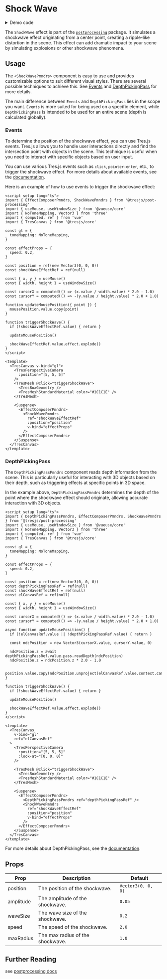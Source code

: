 # Shock Wave

<DocsDemo>
  <ShockWaveDemo />
</DocsDemo>

<details>
  <summary>Demo code</summary>

  <<< @/.vitepress/theme/components/pmdrs/ShockWaveDemo.vue{0}
</details>

The `ShockWave` effect is part of the [`postprocessing`](https://pmndrs.github.io/postprocessing/public/docs/class/src/effects/ShockWaveEffect.js~ShockWaveEffect.html) package. It simulates a shockwave effect originating from a center point, creating a ripple-like distortion in the scene. This effect can add dramatic impact to your scene by simulating explosions or other shockwave phenomena.

## Usage

The `<ShockWavePmndrs>` component is easy to use and provides customizable options to suit different visual styles. There are several possible techniques to achieve this. See [Events](#events) and [DepthPickingPass](#depthpickingpass) for more details.

The main difference between `Events` and `DepthPickingPass` lies in the scope you want. `Events` is more suited for being used on a specific element, while `DepthPickingPass` is intended to be used for an entire scene (depth is calculated globally).

### Events

To determine the position of the shockwave effect, you can use Tres.js events. Tres.js allows you to handle user interactions directly and find the intersection point with objects in the scene. This technique is useful when you need to interact with specific objects based on user input.

You can use various Tres.js events such as `click`, `pointer-enter`, etc., to trigger the shockwave effect. For more details about available events, see the [documentation](https://docs.tresjs.org/api/events.html).

Here is an example of how to use events to trigger the shockwave effect:

```vue{2,3,12-14,16-17,19-20,22-23,25-27,29-35,43,48-56}
<script setup lang="ts">
import { EffectComposerPmndrs, ShockWavePmndrs } from '@tresjs/post-processing'
import { useMouse, useWindowSize } from '@vueuse/core'
import { NoToneMapping, Vector3 } from 'three'
import { computed, ref } from 'vue'
import { TresCanvas } from '@tresjs/core'

const gl = {
  toneMapping: NoToneMapping,
}

const effectProps = {
  speed: 0.2,
}

const position = ref(new Vector3(0, 0, 0))
const shockWaveEffectRef = ref(null)

const { x, y } = useMouse()
const { width, height } = useWindowSize()

const cursorX = computed(() => (x.value / width.value) * 2.0 - 1.0)
const cursorY = computed(() => -(y.value / height.value) * 2.0 + 1.0)

function updateMousePosition({ point }) {
  mousePosition.value.copy(point)
}

function triggerShockWave() {
  if (!shockWaveEffectRef.value) { return }

  updateMousePosition()

  shockWaveEffectRef.value.effect.explode()
}
</script>

<template>
  <TresCanvas v-bind="gl">
    <TresPerspectiveCamera
      :position="[5, 5, 5]"
    />
    <TresMesh @click="triggerShockWave">
      <TresBoxGeometry />
      <TresMeshStandardMaterial color="#1C1C1E" />
    </TresMesh>

    <Suspense>
      <EffectComposerPmndrs>
        <ShockWavePmndrs
          ref="shockWaveEffectRef"
          :position="position"
          v-bind="effectProps"
        />
      </EffectComposerPmndrs>
    </Suspense>
  </TresCanvas>
</template>
```

### DepthPickingPass

The `DepthPickingPassPmndrs` component reads depth information from the scene. This is particularly useful for interacting with 3D objects based on their depth, such as triggering effects at specific points in 3D space.

In the example above, `DepthPickingPassPmndrs` determines the depth of the point where the shockwave effect should originate, allowing accurate interaction with 3D objects.

```vue{2,3,13-15,17-20,22-23,25-26,28-37,39-45,51,58,63-72}
<script setup lang="ts">
import { DepthPickingPassPmndrs, EffectComposerPmndrs, ShockWavePmndrs } from '@tresjs/post-processing'
import { useMouse, useWindowSize } from '@vueuse/core'
import { NoToneMapping, Vector3 } from 'three'
import { computed, ref } from 'vue'
import { TresCanvas } from '@tresjs/core'

const gl = {
  toneMapping: NoToneMapping,
}

const effectProps = {
  speed: 0.2,
}

const position = ref(new Vector3(0, 0, 0))
const depthPickingPassRef = ref(null)
const shockWaveEffectRef = ref(null)
const elCanvasRef = ref(null)

const { x, y } = useMouse()
const { width, height } = useWindowSize()

const cursorX = computed(() => (x.value / width.value) * 2.0 - 1.0)
const cursorY = computed(() => -(y.value / height.value) * 2.0 + 1.0)

async function updateMousePosition() {
  if (!elCanvasRef.value || !depthPickingPassRef.value) { return }

  const ndcPosition = new Vector3(cursorX.value, cursorY.value, 0)

  ndcPosition.z = await depthPickingPassRef.value.pass.readDepth(ndcPosition)
  ndcPosition.z = ndcPosition.z * 2.0 - 1.0

  position.value.copy(ndcPosition.unproject(elCanvasRef.value.context.camera.value))
}

function triggerShockWave() {
  if (!shockWaveEffectRef.value) { return }

  updateMousePosition()

  shockWaveEffectRef.value.effect.explode()
}
</script>

<template>
  <TresCanvas
    v-bind="gl"
    ref="elCanvasRef"
  >
    <TresPerspectiveCamera
      :position="[5, 5, 5]"
      :look-at="[0, 0, 0]"
    />

    <TresMesh @click="triggerShockWave">
      <TresBoxGeometry />
      <TresMeshStandardMaterial color="#1C1C1E" />
    </TresMesh>

    <Suspense>
      <EffectComposerPmndrs>
        <DepthPickingPassPmndrs ref="depthPickingPassRef" />
        <ShockWavePmndrs
          ref="shockWaveEffectRef"
          :position="position"
          v-bind="effectProps"
        />
      </EffectComposerPmndrs>
    </Suspense>
  </TresCanvas>
</template>
```

For more details about DepthPickingPass, see the [documentation](https://pmndrs.github.io/postprocessing/public/docs/class/src/passes/DepthPickingPass.js~DepthPickingPass.html).

## Props

| Prop              | Description                                                                                                   | Default                   |
| ----------------- | ------------------------------------------------------------------------------------------------------------- | ------------------------- |
| position          | The position of the shockwave.                                                                                | `Vector3(0, 0, 0)`  |
| amplitude         | The amplitude of the shockwave.                                                                               | `0.05`                     |
| waveSize          | The wave size of the shockwave.                                                                               | `0.2`                     |
| speed             | The speed of the shockwave.                                                                                   | `2.0`                     |
| maxRadius         | The max radius of the shockwave.                                                                              | `1.0`                     |

## Further Reading
see [postprocessing docs](https://pmndrs.github.io/postprocessing/public/docs/class/src/effects/ShockWaveEffect.js~ShockWaveEffect.html)
